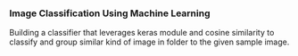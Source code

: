 ### Image Classification Using Machine Learning

Building a classifier that leverages keras module and cosine similarity to classify and group similar kind of image in folder to the given sample image.